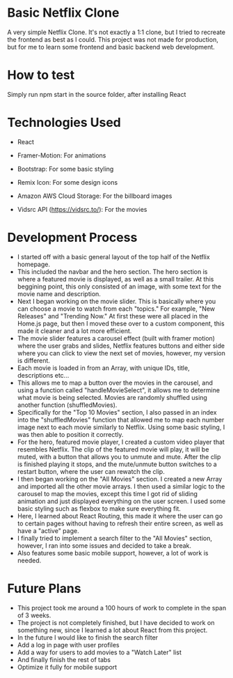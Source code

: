 # Basic Netflix Clone

A very simple Netflix Clone. It's not exactly a 1:1 clone, but I tried to recreate the frontend as best as I could. 
This project was not made for production, but for me to learn some frontend and basic backend web development.

# How to test

Simply run npm start in the source folder, after installing React 


# Technologies Used

* React
  
* Framer-Motion: For animations

* Bootstrap: For some basic styling

* Remix Icon: For some design icons

* Amazon AWS Cloud Storage: For the billboard images

* Vidsrc API (https://vidsrc.to/): For the movies
  

# Development Process

* I started off with a basic general layout of the top half of the Netflix homepage.
* This included the navbar and the hero section. The hero section is where a featured movie is displayed, as well as a small trailer. At this beggining point, this only consisted of an image, with some text for the movie name and description.
* Next I began working on the movie slider. This is basically where you can choose a movie to watch from each "topics." For example, "New Releases" and "Trending Now." At first these were all placed in the Home.js page, but then I moved these over to a custom component, this made it cleaner and a lot more efficient.
* The movie slider features a carousel effect (built with framer motion) where the user grabs and slides, Netflix features buttons and either side where you can click to view the next set of movies, however, my version is different.
* Each movie is loaded in from an Array, with unique IDs, title, descriptions etc...
* This allows me to map a button over the movies in the carousel, and using a function called "handleMovieSelect", it allows me to determine what movie is being selected. Movies are randomly shuffled using another function (shuffledMovies).
* Specifically for the "Top 10 Movies" section, I also passed in an index into the "shuffledMovies" function that allowed me to map each number image next to each movie similarly to Netflix. Using some basic styling, I was then able to position it correctly.
* For the hero, featured movie player, I created a custom video player that resembles Netflix. The clip of the featured movie will play, it will be muted, with a button that allows you to unmute and mute. After the clip is finished playing it stops, and the mute/unmute button switches to a restart button, where the user can rewatch the clip. 
* I then began working on the "All Movies" section. I created a new Array and imported all the other movie arrays. I then used a similar logic to the carousel to map the movies, except this time I got rid of sliding animation and just displayed everything on the user screen. I used some basic styling such as flexbox to make sure everything fit.
* Here, I learned about React Routing, this made it where the user can go to certain pages without having to refresh their entire screen, as well as have a "active" page.
* I finally tried to implement a search filter to the "All Movies" section, however, I ran into some issues and decided to take a break.
* Also features some basic mobile support, however, a lot of work is needed.
  
# Future Plans

* This project took me around a 100 hours of work to complete in the span of 3 weeks.
* The project is not completely finished, but I have decided to work on something new, since I learned a lot about React from this project.
* In the future I would like to finish the search filter
* Add a log in page with user profiles
* Add a way for users to add movies to a "Watch Later" list
* And finally finish the rest of tabs
* Optimize it fully for mobile support
